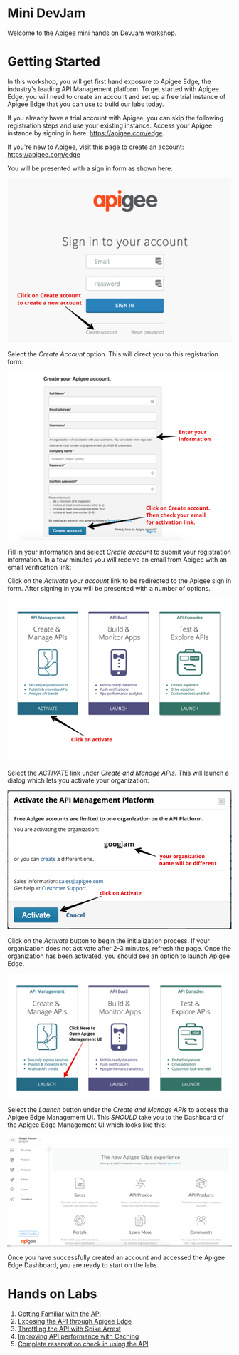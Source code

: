 # Mini DevJam

Welcome to the Apigee mini hands on DevJam workshop.

# Getting Started

  In this workshop, you will get first hand exposure to Apigee Edge, the industry's leading API Management platform. To get started with Apigee Edge, you will need to create an account and set up a free trial instance of Apigee Edge that you can use to build our labs today.

  If you already have a trial account with Apigee, you can skip the following registration steps and use your existing instance. Access your Apigee instance by signing in here: <a href="https://apigee.com/edge" target="_blank">https://apigee.com/edge</a>.

   If you're new to Apigee, visit this page to create an account: <a href="https://apigee.com/edge" target="_blank">https://apigee.com/edge</a>

  You will be presented with a sign in form as shown here:

  ![Apigee Launch Page](images/sign-in-sign-up.png)

  Select the _Create Account_ option. This will direct you to this registration form:

  ![Image](images/registration-form.png) 

  Fill in your information and select _Create account_ to submit your registration information. In a few minutes you will receive an email from Apigee with an email verification link:

  Click on the _Activate your account_ link to be redirected to the Apigee sign in form. After signing in you will be presented with a number of options. 

  ![Image](images/account-options.png) 

  Select the _ACTIVATE_ link under _Create and Manage APIs_. This will launch a dialog which lets you activate your organization:

  ![Image](images/activate-org.png)

  Click on the _Activate_ button to begin the initialization process. If your organization does not activate after 2-3 minutes, refresh the page. Once the organization has been activated, you should see an option to launch Apigee Edge.

  ![Apigee Launch Page](images/apigee-accounts.png)

  Select the *Launch* button under the *Create and Manage APIs* to access the Apigee Edge Management UI. This *SHOULD* take you to the Dashboard of the Apigee Edge Management UI which looks like this:

  ![Apigee Dashboard](images/dashboard.png)


  Once you have successfully created an account and accessed the Apigee Edge Dashboard, you are ready to start on the labs. 


# Hands on Labs

1. [Getting Familiar with the API](lab1.md)
2. [Exposing the API through Apigee Edge](lab2.md)
3. [Throttling the API with Spike Arrest](lab3.md)
4. [Improving API performance with Caching](lab4.md)
5. [Complete reservation check in using the API](lab5.md)

